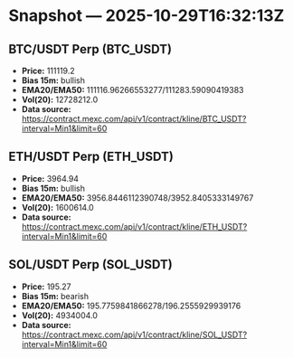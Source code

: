 # Snapshot — 2025-10-29T16:32:13Z

## BTC/USDT Perp (BTC_USDT)
- **Price:** 111119.2
- **Bias 15m:** bullish
- **EMA20/EMA50:** 111116.96266553277/111283.59090419383
- **Vol(20):** 12728212.0
- **Data source:** https://contract.mexc.com/api/v1/contract/kline/BTC_USDT?interval=Min1&limit=60

## ETH/USDT Perp (ETH_USDT)
- **Price:** 3964.94
- **Bias 15m:** bullish
- **EMA20/EMA50:** 3956.8446112390748/3952.8405333149767
- **Vol(20):** 1600614.0
- **Data source:** https://contract.mexc.com/api/v1/contract/kline/ETH_USDT?interval=Min1&limit=60

## SOL/USDT Perp (SOL_USDT)
- **Price:** 195.27
- **Bias 15m:** bearish
- **EMA20/EMA50:** 195.7759841866278/196.2555929939176
- **Vol(20):** 4934004.0
- **Data source:** https://contract.mexc.com/api/v1/contract/kline/SOL_USDT?interval=Min1&limit=60
